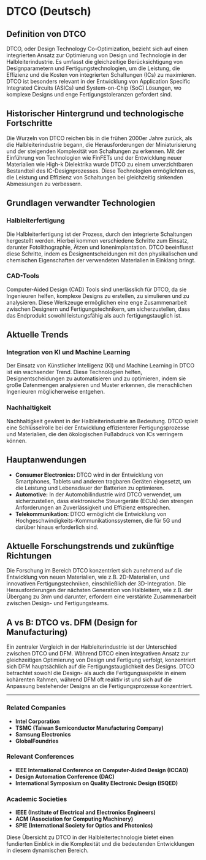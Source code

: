 # DTCO (Deutsch)

## Definition von DTCO

DTCO, oder Design Technology Co-Optimization, bezieht sich auf einen integrierten Ansatz zur Optimierung von Design und Technologie in der Halbleiterindustrie. Es umfasst die gleichzeitige Berücksichtigung von Designparametern und Fertigungstechnologien, um die Leistung, die Effizienz und die Kosten von integrierten Schaltungen (ICs) zu maximieren. DTCO ist besonders relevant in der Entwicklung von Application Specific Integrated Circuits (ASICs) und System-on-Chip (SoC) Lösungen, wo komplexe Designs und enge Fertigungstoleranzen gefordert sind.

## Historischer Hintergrund und technologische Fortschritte

Die Wurzeln von DTCO reichen bis in die frühen 2000er Jahre zurück, als die Halbleiterindustrie begann, die Herausforderungen der Miniaturisierung und der steigenden Komplexität von Schaltungen zu erkennen. Mit der Einführung von Technologien wie FinFETs und der Entwicklung neuer Materialien wie High-k Dielektrika wurde DTCO zu einem unverzichtbaren Bestandteil des IC-Designprozesses. Diese Technologien ermöglichten es, die Leistung und Effizienz von Schaltungen bei gleichzeitig sinkenden Abmessungen zu verbessern.

## Grundlagen verwandter Technologien

### Halbleiterfertigung

Die Halbleiterfertigung ist der Prozess, durch den integrierte Schaltungen hergestellt werden. Hierbei kommen verschiedene Schritte zum Einsatz, darunter Fotolithographie, Ätzen und Ionenimplantation. DTCO beeinflusst diese Schritte, indem es Designentscheidungen mit den physikalischen und chemischen Eigenschaften der verwendeten Materialien in Einklang bringt.

### CAD-Tools

Computer-Aided Design (CAD) Tools sind unerlässlich für DTCO, da sie Ingenieuren helfen, komplexe Designs zu erstellen, zu simulieren und zu analysieren. Diese Werkzeuge ermöglichen eine enge Zusammenarbeit zwischen Designern und Fertigungstechnikern, um sicherzustellen, dass das Endprodukt sowohl leistungsfähig als auch fertigungstauglich ist.

## Aktuelle Trends

### Integration von KI und Machine Learning

Der Einsatz von Künstlicher Intelligenz (KI) und Machine Learning in DTCO ist ein wachsender Trend. Diese Technologien helfen, Designentscheidungen zu automatisieren und zu optimieren, indem sie große Datenmengen analysieren und Muster erkennen, die menschlichen Ingenieuren möglicherweise entgehen.

### Nachhaltigkeit

Nachhaltigkeit gewinnt in der Halbleiterindustrie an Bedeutung. DTCO spielt eine Schlüsselrolle bei der Entwicklung effizienterer Fertigungsprozesse und Materialien, die den ökologischen Fußabdruck von ICs verringern können.

## Hauptanwendungen

- **Consumer Electronics:** DTCO wird in der Entwicklung von Smartphones, Tablets und anderen tragbaren Geräten eingesetzt, um die Leistung und Lebensdauer der Batterien zu optimieren.
- **Automotive:** In der Automobilindustrie wird DTCO verwendet, um sicherzustellen, dass elektronische Steuergeräte (ECUs) den strengen Anforderungen an Zuverlässigkeit und Effizienz entsprechen.
- **Telekommunikation:** DTCO ermöglicht die Entwicklung von Hochgeschwindigkeits-Kommunikationssystemen, die für 5G und darüber hinaus erforderlich sind.

## Aktuelle Forschungstrends und zukünftige Richtungen

Die Forschung im Bereich DTCO konzentriert sich zunehmend auf die Entwicklung von neuen Materialien, wie z.B. 2D-Materialien, und innovativen Fertigungstechniken, einschließlich der 3D-Integration. Die Herausforderungen der nächsten Generation von Halbleitern, wie z.B. der Übergang zu 3nm und darunter, erfordern eine verstärkte Zusammenarbeit zwischen Design- und Fertigungsteams.

## A vs B: DTCO vs. DFM (Design for Manufacturing)

Ein zentraler Vergleich in der Halbleiterindustrie ist der Unterschied zwischen DTCO und DFM. Während DTCO einen integrativen Ansatz zur gleichzeitigen Optimierung von Design und Fertigung verfolgt, konzentriert sich DFM hauptsächlich auf die Fertigungstauglichkeit des Designs. DTCO betrachtet sowohl die Design- als auch die Fertigungsaspekte in einem kohärenten Rahmen, während DFM oft reaktiv ist und sich auf die Anpassung bestehender Designs an die Fertigungsprozesse konzentriert.

---

### Related Companies

- **Intel Corporation**
- **TSMC (Taiwan Semiconductor Manufacturing Company)**
- **Samsung Electronics**
- **GlobalFoundries**

### Relevant Conferences

- **IEEE International Conference on Computer-Aided Design (ICCAD)**
- **Design Automation Conference (DAC)**
- **International Symposium on Quality Electronic Design (ISQED)**

### Academic Societies

- **IEEE (Institute of Electrical and Electronics Engineers)**
- **ACM (Association for Computing Machinery)**
- **SPIE (International Society for Optics and Photonics)**

Diese Übersicht zu DTCO in der Halbleitertechnologie bietet einen fundierten Einblick in die Komplexität und die bedeutenden Entwicklungen in diesem dynamischen Bereich.